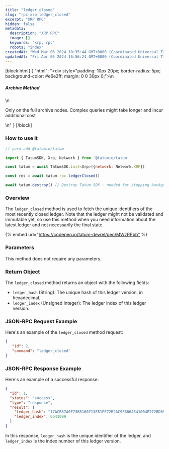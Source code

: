 ```yaml
---
title: "ledger_closed"
slug: "rpc-xrp-ledger_closed"
excerpt: "XRP RPC"
hidden: false
metadata: 
  description: "XRP RPC"
  image: []
  keywords: "xrp, rpc"
  robots: "index"
createdAt: "Wed Mar 06 2024 10:35:44 GMT+0000 (Coordinated Universal Time)"
updatedAt: "Fri Apr 05 2024 16:56:24 GMT+0000 (Coordinated Universal Time)"
---
```

[block:html]
{
  "html": "<div style=\"padding: 10px 20px; border-radius: 5px; background-color: #e6e2ff; margin: 0 0 30px 0;\">\n  <h5>Archive Method</h5>\n  <p>Only on the full archive nodes. Complex queries might take longer and incur additional cost</p>\n</div>"
}
[/block]


### How to use it

```javascript
// yarn add @tatumio/tatum

import { TatumSDK, Xrp, Network } from '@tatumio/tatum'

const tatum = await TatumSDK.init<Xrp>({network: Network.XRP})

const res = await tatum.rpc.ledgerClosed()

await tatum.destroy() // Destroy Tatum SDK - needed for stopping background jobs
```

### Overview

The `ledger_closed` method is used to fetch the unique identifiers of the most recently closed ledger. Note that the ledger might not be validated and immutable yet, so use this method when you need information about the latest ledger and not necessarily the final state.

{% embed url="<https://codepen.io/tatum-devrel/pen/MWzRPbb"> %}

### Parameters

This method does not require any parameters.

### Return Object

The `ledger_closed` method returns an object with the following fields:

- `ledger_hash` (String): The unique hash of this ledger version, in hexadecimal.
- `ledger_index` (Unsigned Integer): The ledger index of this ledger version.

### JSON-RPC Request Example

Here's an example of the `ledger_closed` method request:

```json
{
   "id": 2,
   "command": "ledger_closed"
}
```

### JSON-RPC Response Example

Here's an example of a successful response:

```json
{
  "id": 1,
  "status": "success",
  "type": "response",
  "result": {
    "ledger_hash": "17ACB57A0F73B5160713E81FE72B2AC9F6064541004E272BD09F257D57C30C02",
    "ledger_index": 6643099
  }
}
```

In this response, `ledger_hash` is the unique identifier of the ledger, and `ledger_index` is the index number of this ledger version.
